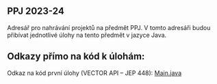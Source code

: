 ## PPJ 2023-24

Adresář pro nahrávání projektů na předmět PPJ. V tomto adresáři budou přibívat jednotlivé úlohy na tento předmět v jazyce Java.

## Odkazy přímo na kód k úlohám:
Odkaz na kód první úlohy (VECTOR API – JEP 448):
[Main.java](https://github.com/cambormiroslav/PPJ_2023_24_cambor/blob/main/task1_features_java/src/Main.java)